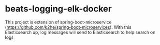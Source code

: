 # beats-logging-elk-docker
This project is extension of spring-boot-microservice (https://github.com/k2he/spring-boot-microservices). With this Elasticsearch up, log messages will send to Elasticsearch to help search on logs
